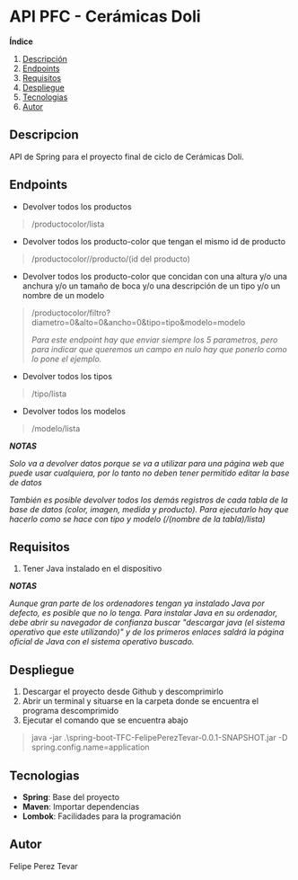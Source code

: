 # API PFC - Cerámicas Doli

**Índice**
1. [Descripción](#descripcion)
2. [Endpoints](#endpoints)
3. [Requisitos](#requisitos)
4. [Despliegue](#despliegue)
5. [Tecnologias](#tecnologias)
6. [Autor](#autor)


## Descripcion

API de Spring para el proyecto final de ciclo de Cerámicas Doli.

## Endpoints


 + Devolver todos los productos 

 > /productocolor/lista

  + Devolver todos los producto-color que tengan el mismo id de producto

  > /productocolor//producto/(id del producto) 

  + Devolver todos los producto-color que concidan con una altura y/o una anchura y/o un tamaño de boca y/o una descripción de un tipo y/o un nombre de un modelo

  > /productocolor/filtro?diametro=0&alto=0&ancho=0&tipo=tipo&modelo=modelo
  > 
  > *Para este endpoint hay que enviar siempre los 5 parametros, pero para indicar que queremos un campo en nulo hay que ponerlo como lo pone el ejemplo.*  

 + Devolver todos los tipos 

 > /tipo/lista

 + Devolver todos los modelos

 > /modelo/lista


  ***NOTAS***

 *Solo va a devolver datos porque se va a utilizar para una página web que puede usar cualquiera, por lo tanto no deben tener permitido editar la base de datos*


 *También es posible devolver todos los demás registros de cada tabla de la base de datos (color, imagen, medida y producto). Para ejecutarlo hay que hacerlo como se hace con tipo y modelo (/(nombre de la tabla)/lista)*


## Requisitos

  1. Tener Java instalado en el dispositivo

   ***NOTAS***

   *Aunque gran parte de los ordenadores tengan ya instalado Java por defecto, es posible que no lo tenga. Para instalar Java en su ordenador, debe abrir su navegador de confianza buscar "descargar java (el sistema operativo que este utilizando)" y de los primeros enlaces saldrá la página oficial de Java con el sistema operativo buscado.*

## Despliegue

  1. Descargar el proyecto desde Github y descomprimirlo
  2. Abrir un terminal y situarse en la carpeta donde se encuentra el programa descomprimido
  3. Ejecutar el comando que se encuentra abajo
  > java -jar .\spring-boot-TFC-FelipePerezTevar-0.0.1-SNAPSHOT.jar -D spring.config.name=application

## Tecnologias

 + **Spring**: Base del proyecto
 + **Maven**: Importar dependencias
 + **Lombok**: Facilidades para la programación

## Autor

Felipe Perez Tevar


